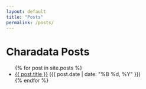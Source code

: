 ```yaml
---
layout: default
title: "Posts"
permalink: /posts/
---
```


<h1>Charadata Posts</h1>

<ul>
  {% for post in site.posts %}
    <li><a href="{{ post.url }}">{{ post.title }}</a> ({{ post.date | date: "%B %d, %Y" }})</li>
  {% endfor %}
</ul>
